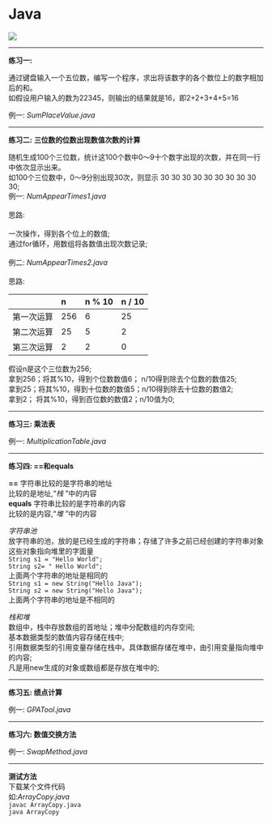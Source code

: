 # Java 
![](https://timgsa.baidu.com/timg?image&quality=80&size=b9999_10000&sec=1527670111915&di=1ec0591ecbf3abda761fbed89f0b7446&imgtype=0&src=http%3A%2F%2Fimg.juweixin.com%2Fstatic%2Fuploads%2F2016%2F0316%2Ft_e85d67e82ceb617f23a505ff9aadcd8c.jpg
)

---
**练习一:** 

通过键盘输入一个五位数，编写一个程序，求出将该数字的各个数位上的数字相加后的和。  
如假设用户输入的数为22345，则输出的结果就是16，即2+2+3+4+5=16

例一: *SumPlaceValue.java*

---

**练习二:** **三位数的位数出现数值次数的计算** </br>

随机生成100个三位数，统计这100个数中0～9十个数字出现的次数，并在同一行中依次显示出来。</br>如100个三位数中，0～9分别出现30次，则显示
30 30 30 30 30 30 30 30 30 30;  
例一: *NumAppearTimes1.java*</br>  
思路:</br>   
一次操作，得到各个位上的数值;  
通过for循环，用数组将各数值出现次数记录;  </br>  
例二: *NumAppearTimes2.java*</br>  
思路:

| | n  | n % 10 | n / 10 |
|:-------- |:------- |:---------|:-----------|
| 第一次运算 | 256     | 6        |         25 |
| 第二次运算 | 25      | 5        |          2 |
| 第三次运算 | 2       | 2        |          0 |

假设n是这个三位数为256;  
拿到256；将其%10，得到个位数数值6； n/10得到除去个位数的数值25;  
拿到25；将其%10，得到十位数的数值5；n/10得到除去十位数的数值2;  
拿到2；  将其%10，得到百位数的数值2；n/10值为0;  

---

**练习三: 乘法表**

例一: *MultiplicationTable.java*  

---

**练习四: ==和equals**
    
**==** 字符串比较的是字符串的地址  
比较的是地址,“*栈* ”中的内容  
**equals** 字符串比较的是字符串的内容  
比较的是内容,“*堆* ”中的内容</br>  

*字符串池*  
放字符串的池，放的是已经生成的字符串；存储了许多之前已经创建的字符串对象  
这些对象指向堆里的字面量  
`String s1 = "Hello World";`  
`String s2= " Hello World";`  
上面两个字符串的地址是相同的  
`String s1 = new String("Hello Java");`  
`String s2 = new String("Hello Java");`  
上面两个字符串的地址是不相同的        

*栈和堆*  
数组中，栈中存放数组的首地址；堆中分配数组的内存空间;  
基本数据类型的数值内容存储在栈中;  
引用数据类型的引用变量存储在栈中。具体数据存储在堆中，由引用变量指向堆中的内容;  
凡是用new生成的对象或数组都是存放在堆中的;  

---

**练习五: 绩点计算**

例一: *GPATool.java*  

---

**练习六: 数值交换方法**

例一: *SwapMethod.java*  


---

**测试方法**  
下载某个文件代码   
如:*ArrayCopy.java*     
`javac ArrayCopy.java `     
`java ArrayCopy`